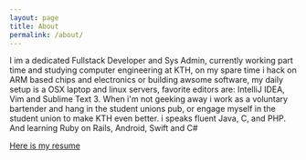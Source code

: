 ```yaml
---
layout: page
title: About
permalink: /about/
---
```


I im a dedicated Fullstack Developer and Sys Admin, currently working part time and studying computer engineering at KTH, on my spare time i hack on ARM based chips and electronics or building awsome software, my daily setup is a OSX laptop and linux servers, favorite editors are: IntelliJ IDEA, Vim and Sublime Text 3. When i'm not geeking away i work as a voluntary bartender and hang in the student unions pub, or engage myself in the student union to make KTH even better. 
i speaks fluent Java, C, and PHP. And learning Ruby on Rails, Android, Swift and C#

[Here is my resume](/resume/resume.pdf)
